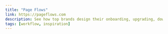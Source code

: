 ```yaml
---
title: "Page Flows"
link: https://pageflows.com
description: See how top brands design their onboarding, upgrading, downgrading and other key user flows
tags: [workflow, inspiration]
---
```

